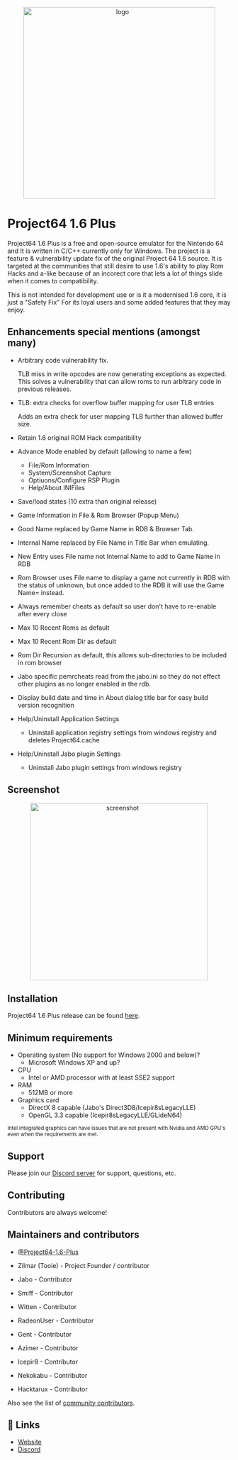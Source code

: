 <p align="center">
  <img src="https://www.project64-legacy.com/data/uploads/PJ64Plus_Clear.png" alt="logo" width="433" />
</p>

# Project64 1.6 Plus

Project64 1.6 Plus is a free and open-source emulator for the Nintendo 64 and It is written in C/C++ currently only for Windows. The project is a feature & vulnerability update fix of the original Project 64 1.6 source. It is targeted at the communities that still desire to use 1.6's ability to play Rom Hacks and a-like because of an incorect core that lets a lot of things slide when it comes to compatibility. 

This is not intended for development use or is it a modernised 1.6 core, it is just a "Safety Fix" For its loyal users and some added features that they may enjoy.

## Enhancements special mentions (amongst many)

- Arbitrary code vulnerability fix.

    TLB miss in write opcodes are now generating exceptions as expected. This solves a vulnerability that can allow roms
    to run arbitrary code in previous releases.  
	
- TLB: extra checks for overflow buffer mapping for user TLB entries

	Adds an extra check for user mapping TLB further than allowed buffer size.

- Retain 1.6 original ROM Hack compatibility

- Advance Mode enabled by default (allowing to name a few)

  - File/Rom Information
  - System/Screenshot Capture
  - Optiuons/Configure RSP Plugin
  - Help/About INIFiles 

- Save/load states (10 extra than original release)
- Game Information in File & Rom Browser (Popup Menu)
- Good Name replaced by Game Name in RDB & Browser Tab.
- Internal Name replaced by File Name in Title Bar when emulating.
- New Entry uses File name not Internal Name to add to Game Name in RDB
- Rom Browser uses File name to display a game not currently in RDB with the status of unknown,
  but once added to the RDB it will use the Game Name= instead.
- Always remember cheats as default so user don't have to re-enable after every close
- Max 10 Recent Roms as default
- Max 10 Recent Rom Dir as default
- Rom Dir Recursion as default, this allows sub-directories to be included in rom browser
- Jabo specific pemrcheats read from the jabo.ini so they do not effect other plugins as no longer enabled in the rdb.
- Display build date and time in About dialog title bar for easy build version recognition
- Help/Uninstall Application Settings
  - Uninstall application registry settings from windows registry and deletes Project64.cache 
- Help/Uninstall Jabo plugin Settings
  - Uninstall Jabo plugin settings from windows registry 

## Screenshot

<p align="center">
  <img src="https://www.project64-legacy.com/data/uploads/Docs/pj64plus_screen_about_26_06_2024.png" alt="screenshot" width="400" />
</p>

## Installation

Project64 1.6 Plus release can be found [here](https://github.com/pj64team/Project64-1.6-Plus/releases).

## Minimum requirements

* Operating system (No support for Windows 2000 and below)?
  *  Microsoft Windows XP and up?
* CPU
  * Intel or AMD processor with at least SSE2 support
* RAM
  * 512MB or more
* Graphics card
  * DirectX 8 capable (Jabo's Direct3D8/Icepir8sLegacyLLE)
  * OpenGL 3.3 capable (Icepir8sLegacyLLE/GLideN64)
  
<sub>Intel integrated graphics can have issues that are not present with Nvidia and AMD GPU's even when the requirements are met.</sub>

## Support

Please join our [Discord server](https://discord.gg/ha7HWAFE8uc) for support, questions, etc.

## Contributing

Contributors are always welcome!

## Maintainers and contributors

- [@Project64-1.6-Plus](https://github.com/pj64team/Project64-1.6-Plus)

- Zilmar (Tooie) - Project Founder / contributor
- Jabo - Contributor
- Smiff - Contributor
- Witten - Contributor
- RadeonUser - Contributor
- Gent - Contributor
- Azimer - Contributor
- Icepir8 - Contributor
- Nekokabu - Contributor
- Hacktarux - Contributor


Also see the list of [community contributors](https://github.com/pj64team/Project64-1.6-Plus/graphs/contributors).

## 🔗 Links
- [Website](https://github.com/pj64team/Project64-1.6-Plus)
- [Discord](https://discord.gg/TnFmnW6WQE)

